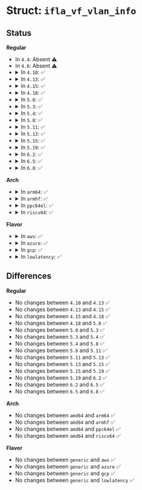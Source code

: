 # Struct: <code>ifla_vf_vlan_info</code>

## Status
<b>Regular</b>
<ul>
<li>
In <code>4.4</code>: Absent ⚠️
</li>
<li>
In <code>4.8</code>: Absent ⚠️
</li>
<li>
<details>
<summary>In <code>4.10</code>: ✅</summary>

```c
struct ifla_vf_vlan_info {
    __u32 vf;
    __u32 vlan;
    __u32 qos;
    __be16 vlan_proto;
};
```
</details>
</li>
<li>
<details>
<summary>In <code>4.13</code>: ✅</summary>

```c
struct ifla_vf_vlan_info {
    __u32 vf;
    __u32 vlan;
    __u32 qos;
    __be16 vlan_proto;
};
```
</details>
</li>
<li>
<details>
<summary>In <code>4.15</code>: ✅</summary>

```c
struct ifla_vf_vlan_info {
    __u32 vf;
    __u32 vlan;
    __u32 qos;
    __be16 vlan_proto;
};
```
</details>
</li>
<li>
<details>
<summary>In <code>4.18</code>: ✅</summary>

```c
struct ifla_vf_vlan_info {
    __u32 vf;
    __u32 vlan;
    __u32 qos;
    __be16 vlan_proto;
};
```
</details>
</li>
<li>
<details>
<summary>In <code>5.0</code>: ✅</summary>

```c
struct ifla_vf_vlan_info {
    __u32 vf;
    __u32 vlan;
    __u32 qos;
    __be16 vlan_proto;
};
```
</details>
</li>
<li>
<details>
<summary>In <code>5.3</code>: ✅</summary>

```c
struct ifla_vf_vlan_info {
    __u32 vf;
    __u32 vlan;
    __u32 qos;
    __be16 vlan_proto;
};
```
</details>
</li>
<li>
<details>
<summary>In <code>5.4</code>: ✅</summary>

```c
struct ifla_vf_vlan_info {
    __u32 vf;
    __u32 vlan;
    __u32 qos;
    __be16 vlan_proto;
};
```
</details>
</li>
<li>
<details>
<summary>In <code>5.8</code>: ✅</summary>

```c
struct ifla_vf_vlan_info {
    __u32 vf;
    __u32 vlan;
    __u32 qos;
    __be16 vlan_proto;
};
```
</details>
</li>
<li>
<details>
<summary>In <code>5.11</code>: ✅</summary>

```c
struct ifla_vf_vlan_info {
    __u32 vf;
    __u32 vlan;
    __u32 qos;
    __be16 vlan_proto;
};
```
</details>
</li>
<li>
<details>
<summary>In <code>5.13</code>: ✅</summary>

```c
struct ifla_vf_vlan_info {
    __u32 vf;
    __u32 vlan;
    __u32 qos;
    __be16 vlan_proto;
};
```
</details>
</li>
<li>
<details>
<summary>In <code>5.15</code>: ✅</summary>

```c
struct ifla_vf_vlan_info {
    __u32 vf;
    __u32 vlan;
    __u32 qos;
    __be16 vlan_proto;
};
```
</details>
</li>
<li>
<details>
<summary>In <code>5.19</code>: ✅</summary>

```c
struct ifla_vf_vlan_info {
    __u32 vf;
    __u32 vlan;
    __u32 qos;
    __be16 vlan_proto;
};
```
</details>
</li>
<li>
<details>
<summary>In <code>6.2</code>: ✅</summary>

```c
struct ifla_vf_vlan_info {
    __u32 vf;
    __u32 vlan;
    __u32 qos;
    __be16 vlan_proto;
};
```
</details>
</li>
<li>
<details>
<summary>In <code>6.5</code>: ✅</summary>

```c
struct ifla_vf_vlan_info {
    __u32 vf;
    __u32 vlan;
    __u32 qos;
    __be16 vlan_proto;
};
```
</details>
</li>
<li>
<details>
<summary>In <code>6.8</code>: ✅</summary>

```c
struct ifla_vf_vlan_info {
    __u32 vf;
    __u32 vlan;
    __u32 qos;
    __be16 vlan_proto;
};
```
</details>
</li>
</ul>
<b>Arch</b>
<ul>
<li>
<details>
<summary>In <code>arm64</code>: ✅</summary>

```c
struct ifla_vf_vlan_info {
    __u32 vf;
    __u32 vlan;
    __u32 qos;
    __be16 vlan_proto;
};
```
</details>
</li>
<li>
<details>
<summary>In <code>armhf</code>: ✅</summary>

```c
struct ifla_vf_vlan_info {
    __u32 vf;
    __u32 vlan;
    __u32 qos;
    __be16 vlan_proto;
};
```
</details>
</li>
<li>
<details>
<summary>In <code>ppc64el</code>: ✅</summary>

```c
struct ifla_vf_vlan_info {
    __u32 vf;
    __u32 vlan;
    __u32 qos;
    __be16 vlan_proto;
};
```
</details>
</li>
<li>
<details>
<summary>In <code>riscv64</code>: ✅</summary>

```c
struct ifla_vf_vlan_info {
    __u32 vf;
    __u32 vlan;
    __u32 qos;
    __be16 vlan_proto;
};
```
</details>
</li>
</ul>
<b>Flavor</b>
<ul>
<li>
<details>
<summary>In <code>aws</code>: ✅</summary>

```c
struct ifla_vf_vlan_info {
    __u32 vf;
    __u32 vlan;
    __u32 qos;
    __be16 vlan_proto;
};
```
</details>
</li>
<li>
<details>
<summary>In <code>azure</code>: ✅</summary>

```c
struct ifla_vf_vlan_info {
    __u32 vf;
    __u32 vlan;
    __u32 qos;
    __be16 vlan_proto;
};
```
</details>
</li>
<li>
<details>
<summary>In <code>gcp</code>: ✅</summary>

```c
struct ifla_vf_vlan_info {
    __u32 vf;
    __u32 vlan;
    __u32 qos;
    __be16 vlan_proto;
};
```
</details>
</li>
<li>
<details>
<summary>In <code>lowlatency</code>: ✅</summary>

```c
struct ifla_vf_vlan_info {
    __u32 vf;
    __u32 vlan;
    __u32 qos;
    __be16 vlan_proto;
};
```
</details>
</li>
</ul>

## Differences
<b>Regular</b>
<ul>
<li>
No changes between <code>4.10</code> and <code>4.13</code> ✅
</li>
<li>
No changes between <code>4.13</code> and <code>4.15</code> ✅
</li>
<li>
No changes between <code>4.15</code> and <code>4.18</code> ✅
</li>
<li>
No changes between <code>4.18</code> and <code>5.0</code> ✅
</li>
<li>
No changes between <code>5.0</code> and <code>5.3</code> ✅
</li>
<li>
No changes between <code>5.3</code> and <code>5.4</code> ✅
</li>
<li>
No changes between <code>5.4</code> and <code>5.8</code> ✅
</li>
<li>
No changes between <code>5.8</code> and <code>5.11</code> ✅
</li>
<li>
No changes between <code>5.11</code> and <code>5.13</code> ✅
</li>
<li>
No changes between <code>5.13</code> and <code>5.15</code> ✅
</li>
<li>
No changes between <code>5.15</code> and <code>5.19</code> ✅
</li>
<li>
No changes between <code>5.19</code> and <code>6.2</code> ✅
</li>
<li>
No changes between <code>6.2</code> and <code>6.5</code> ✅
</li>
<li>
No changes between <code>6.5</code> and <code>6.8</code> ✅
</li>
</ul>
<b>Arch</b>
<ul>
<li>
No changes between <code>amd64</code> and <code>arm64</code> ✅
</li>
<li>
No changes between <code>amd64</code> and <code>armhf</code> ✅
</li>
<li>
No changes between <code>amd64</code> and <code>ppc64el</code> ✅
</li>
<li>
No changes between <code>amd64</code> and <code>riscv64</code> ✅
</li>
</ul>
<b>Flavor</b>
<ul>
<li>
No changes between <code>generic</code> and <code>aws</code> ✅
</li>
<li>
No changes between <code>generic</code> and <code>azure</code> ✅
</li>
<li>
No changes between <code>generic</code> and <code>gcp</code> ✅
</li>
<li>
No changes between <code>generic</code> and <code>lowlatency</code> ✅
</li>
</ul>
